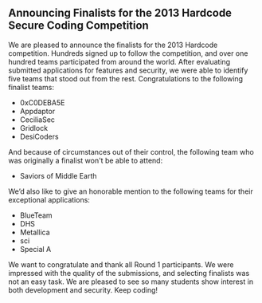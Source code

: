 ## Announcing Finalists for the 2013 Hardcode Secure Coding Competition ##

We are pleased to announce the finalists for the 2013 Hardcode competition. Hundreds signed up to follow the competition, and over one hundred teams participated from around the world. After evaluating submitted applications for features and security, we were able to identify five teams that stood out from the rest. Congratulations to the following finalist teams:

  * 0xC0DEBA5E
  * Appdaptor
  * CeciliaSec
  * Gridlock
  * DesiCoders

And because of circumstances out of their control, the following team who was originally a finalist won't be able to attend:
  * Saviors of Middle Earth

We’d also like to give an honorable mention to the following teams for their exceptional applications:

  * BlueTeam
  * DHS
  * Metallica
  * sci
  * Special A


We want to congratulate and thank all Round 1 participants. We were impressed with the quality of the submissions, and selecting finalists was not an easy task. We are pleased to see so many students show interest in both development and security. Keep coding!